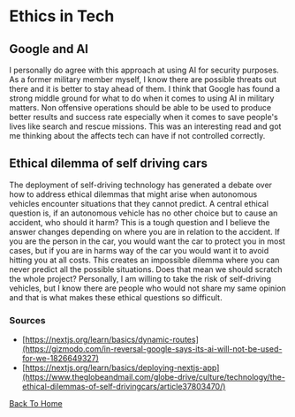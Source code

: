 # Ethics in Tech

## Google and AI

I personally do agree with this approach at using AI for security purposes. As a former military member myself, I know there are possible threats out there and it is better to stay ahead of them. I think that Google has found a strong middle ground for what to do when it comes to using AI in military matters. Non offensive operations should be able to be used to produce better results and success rate especially when it comes to save people's lives like search and rescue missions. This was an interesting read and got me thinking about the affects tech can have if not controlled correctly.

## Ethical dilemma of self driving cars

The deployment of self-driving technology has generated a debate over how to address ethical dilemmas that might arise when autonomous vehicles encounter situations that they cannot predict. A central ethical question is, if an autonomous vehicle has no other choice but to cause an accident, who should it harm? This is a tough question and I believe the answer changes depending on where you are in relation to the accident. If you are the person in the car, you would want the car to protect you in most cases, but if you are in harms way of the car you would want it to avoid hitting you at all costs. This creates an impossible dilemma where you can never predict all the possible situations. Does that mean we should scratch the whole project? Personally, I am willing to take the risk of self-driving vehicles, but I know there are people who would not share my same opinion and that is what makes these ethical questions so difficult.

### Sources

- [https://nextjs.org/learn/basics/dynamic-routes](https://gizmodo.com/in-reversal-google-says-its-ai-will-not-be-used-for-we-1826649327)
- [https://nextjs.org/learn/basics/deploying-nextjs-app](https://www.theglobeandmail.com/globe-drive/culture/technology/the-ethical-dilemmas-of-self-drivingcars/article37803470/)

[Back To Home](../README.md)
